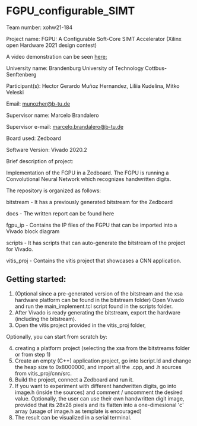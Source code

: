 # FGPU_configurable_SIMT

Team number: xohw21-184

Project name: FGPU: A Configurable Soft-Core SIMT Accelerator (Xilinx open Hardware 2021 design contest)


A video demonstration can be seen [here:](https://www.dropbox.com/s/5xeulkje6d7a7vn/xilinx_contest.mp4?dl=0)

University name: Brandenburg University of Technology Cottbus-Senftenberg

Participant(s): Hector Gerardo Muñoz Hernandez, Liliia Kudelina, Mitko Veleski

Email: munozher@b-tu.de


Supervisor name: Marcelo Brandalero

Supervisor e-mail:  marcelo.brandalero@b-tu.de

 

Board used: Zedboard

Software Version: Vivado 2020.2

Brief description of project:

Implementation of the FGPU in a Zedboard. The FGPU is running a Convolutional Neural Network which recognizes handwritten digits.


The repository is organized as follows:

bitstream - It has a previously generated bitstream for the Zedboard

docs - The written report can be found here

fgpu_ip - Contains the IP files of the FGPU that can be imported into a Vivado block diagram

scripts - It has scripts that can auto-generate the bitstream of the project for Vivado.

vitis_proj - Contains the vitis project that showcases a CNN application.


## Getting started:

1. (Optional since a pre-generated version of the bitstream and the xsa hardware platform can be found in the bitstream folder) Open Vivado and run the main_implement.tcl script found in the scripts folder.
2. After Vivado is ready generating the bitstream, export the hardware (including the bitstream).
3. Open the vitis project provided in the vitis_proj folder, 

Optionally, you can start from scratch by:

4. creating a platform project (selecting the xsa from the bitstreams folder or from step 1)
5. Create an empty (C++) application project, go into lscript.ld and change the heap size to 0x8000000, and import all the .cpp, and .h sources from vitis_proj/cnn/src.
6. Build the project, connect a Zedboard and run it.
7. If you want to experiment with different handwritten digits, go into image.h (inside the sources) and comment / uncomment the desired value. 
Optionally, the user can use their own handwritten digit image, provided that its 28x28 pixels and its flatten into a one-dimesional 'c' array (usage of image.h as template is encouraged)
8. The result can be visualized in a serial terminal.


